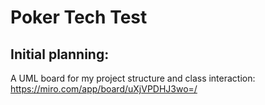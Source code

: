 # Poker Tech Test

## Initial planning:
A UML board for my project structure and class interaction: https://miro.com/app/board/uXjVPDHJ3wo=/